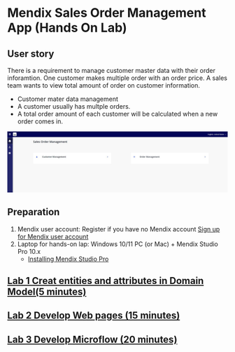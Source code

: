# Mendix Sales Order Management App (Hands On Lab) 

## User story

There is a requirement to manage customer master data with their order inforamtion. One customer makes multiple order with an order price. A sales team wants to view total amount of order on customer information.
* Customer mater data management
* A customer usually has multple orders.
* A total order amount of each customer will be calculated when a new order comes in.

![To be App](images/image01.JPG)



## Preparation
1. Mendix user account: Register if you have no Mendix account [Sign up for Mendix user account](https://signup.mendix.com/)
1. Laptop for hands-on lap: Windows 10/11 PC (or Mac) + Mendix Studio Pro 10.x
    * [Installing Mendix Studio Pro](https://docs.mendix.com/refguide/install/)

## [Lab 1 Creat entities and attributes in Domain Model(5 minutes)](lab01-01-DomainModel.md)

## [Lab 2 Develop Web pages (15 minutes)](lab01-02-DomainModel.md)

## [Lab 3 Develop Microflow (20 minutes)](lab01-03-DomainModel.md)
